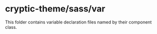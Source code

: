 # cryptic-theme/sass/var

This folder contains variable declaration files named by their component class.
